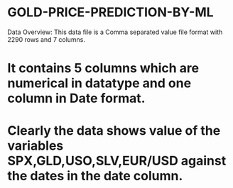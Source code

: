 # GOLD-PRICE-PREDICTION-BY-ML
Data Overview: This data file is a Comma separated value file format with 2290 rows and 7 columns. 
# It contains 5 columns which are numerical in datatype and one column in Date format. 
# Clearly the data shows value of the variables SPX,GLD,USO,SLV,EUR/USD against the dates in the date column.
